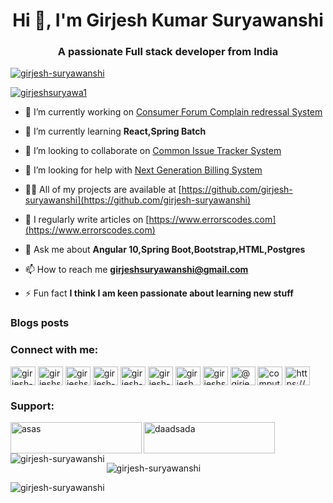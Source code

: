 <h1 align="center">Hi 👋, I'm Girjesh Kumar Suryawanshi</h1>
<h3 align="center">A passionate Full stack developer from India</h3>

<p align="left"> <a href="https://github.com/ryo-ma/github-profile-trophy"><img src="https://github-profile-trophy.vercel.app/?username=girjesh-suryawanshi" alt="girjesh-suryawanshi" /></a> </p>

<p align="left"> <a href="https://twitter.com/girjesh1386" target="blank"><img src="https://img.shields.io/twitter/follow/girjeshsuryawa1?logo=twitter&style=for-the-badge" alt="girjeshsuryawa1" /></a> </p>

- 🔭 I’m currently working on [Consumer Forum Complain redressal System](https://github.com/girjesh-suryawanshi/cforum)

- 🌱 I’m currently learning **React,Spring Batch**

- 👯 I’m looking to collaborate on [Common Issue Tracker System](https://github.com/girjesh-suryawanshi/CIT)

- 🤝 I’m looking for help with [Next Generation Billing System](https://github.com/GirjeshKumarSuryawanshi/ngb-api)

- 👨‍💻 All of my projects are available at [https://github.com/girjesh-suryawanshi](https://github.com/girjesh-suryawanshi)

- 📝 I regularly write articles on [https://www.errorscodes.com](https://www.errorscodes.com)

- 💬 Ask me about **Angular 10,Spring Boot,Bootstrap,HTML,Postgres**

- 📫 How to reach me **girjeshsuryawanshi@gmail.com**

- ⚡ Fun fact **I think I am keen passionate about learning new stuff**

### Blogs posts
<!-- BLOG-POST-LIST:START -->
<!-- BLOG-POST-LIST:END -->

<h3 align="left">Connect with me:</h3>
<p align="left">
<a href="https://codepen.io/girjesh-suryawanshi" target="blank"><img align="center" src="https://raw.githubusercontent.com/rahuldkjain/github-profile-readme-generator/master/src/images/icons/Social/codepen.svg" alt="girjesh-suryawanshi" height="30" width="40" /></a>
<a href="https://dev.to/girjeshsuryawanshi" target="blank"><img align="center" src="https://raw.githubusercontent.com/rahuldkjain/github-profile-readme-generator/master/src/images/icons/Social/devto.svg" alt="girjeshsuryawanshi" height="30" width="40" /></a>
<a href="https://twitter.com/girjesh1386" target="blank"><img align="center" src="https://raw.githubusercontent.com/rahuldkjain/github-profile-readme-generator/master/src/images/icons/Social/twitter.svg" alt="girjeshsuryawa1" height="30" width="40" /></a>
<a href="https://linkedin.com/in/girjesh-suryawanshi-397a8a33" target="blank"><img align="center" src="https://raw.githubusercontent.com/rahuldkjain/github-profile-readme-generator/master/src/images/icons/Social/linked-in-alt.svg" alt="girjesh-suryawanshi-397a8a33" height="30" width="40" /></a>
<a href="https://stackoverflow.com/users/girjesh-kumar-suryawanshi" target="blank"><img align="center" src="https://raw.githubusercontent.com/rahuldkjain/github-profile-readme-generator/master/src/images/icons/Social/stack-overflow.svg" alt="girjesh-kumar-suryawanshi" height="30" width="40" /></a>
<a href="https://codesandbox.com/girjesh-suryawanshi" target="blank"><img align="center" src="https://raw.githubusercontent.com/rahuldkjain/github-profile-readme-generator/master/src/images/icons/Social/codesandbox.svg" alt="girjesh-suryawanshi" height="30" width="40" /></a>
<a href="https://fb.com/girjesh.suryawanshi" target="blank"><img align="center" src="https://raw.githubusercontent.com/rahuldkjain/github-profile-readme-generator/master/src/images/icons/Social/facebook.svg" alt="girjesh.suryawanshi" height="30" width="40" /></a>
<a href="https://instagram.com/girjeshsuryawanshi/" target="blank"><img align="center" src="https://raw.githubusercontent.com/rahuldkjain/github-profile-readme-generator/master/src/images/icons/Social/instagram.svg" alt="girjeshsuryawanshi/" height="30" width="40" /></a>
<a href="https://medium.com/@girjeshsuryawanshi" target="blank"><img align="center" src="https://raw.githubusercontent.com/rahuldkjain/github-profile-readme-generator/master/src/images/icons/Social/medium.svg" alt="@girjeshsuryawanshi" height="30" width="40" /></a>
<a href="https://www.youtube.com/c/computershala" target="blank"><img align="center" src="https://raw.githubusercontent.com/rahuldkjain/github-profile-readme-generator/master/src/images/icons/Social/youtube.svg" alt="computershala" height="30" width="40" /></a>
<a href="/https://dashboard.rss.com/" target="blank"><img align="center" src="https://raw.githubusercontent.com/rahuldkjain/github-profile-readme-generator/master/src/images/icons/Social/rss.svg" alt="https://dashboard.rss.com/" height="30" width="40" /></a>
</p>


<h3 align="left">Support:</h3>
<p><a href="https://www.buymeacoffee.com/asas"> <img align="left" src="https://cdn.buymeacoffee.com/buttons/v2/default-yellow.png" height="50" width="210" alt="asas" /></a><a href="https://ko-fi.com/daadsada"> <img align="left" src="https://cdn.ko-fi.com/cdn/kofi3.png?v=3" height="50" width="210" alt="daadsada" /></a></p><br><br>


<p><img align="left" src="https://github-readme-stats.vercel.app/api/top-langs?username=girjesh-suryawanshi&show_icons=true&locale=en&layout=compact" alt="girjesh-suryawanshi" /></p>

<p>&nbsp;<img align="center" src="https://github-readme-stats.vercel.app/api?username=girjesh-suryawanshi&show_icons=true&locale=en" alt="girjesh-suryawanshi" /></p>

<p><img align="center" src="https://github-readme-streak-stats.herokuapp.com/?user=girjesh-suryawanshi&" alt="girjesh-suryawanshi" /></p>

